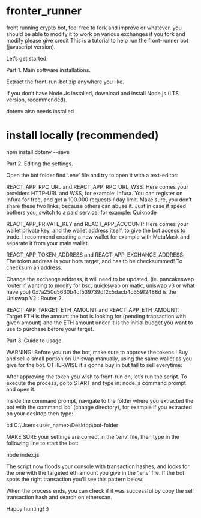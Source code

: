 # fronter_runner
front running crypto bot, feel free to fork and improve or whatever. 
you should be able to modify it to work on various exchanges
if you fork and modify please give credit
This is a tutorial to help run the front-runner bot (javascript version).

Let’s get started.

Part 1. Main software installations.

Extract the front-run-bot.zip anywhere you like.

If you don’t have Node.Js installed, download and install Node.js (LTS version, recommended).

dotenv also needs installed
# install locally (recommended)
npm install dotenv --save

Part 2. Editing the settings.

Open the bot folder find ‘.env’ file and try to open it with a text-editor:

REACT_APP_RPC_URL and REACT_APP_RPC_URL_WSS:
Here comes your providers HTTP-URL and WSS, for example: Infura. You can register on Infura for free, and get a 100.000 requests / day limit. Make sure, you don’t share these two links, because others can abuse it. Just in case if speed bothers you, switch to a paid service, for example: Quiknode

REACT_APP_PRIVATE_KEY and REACT_APP_ACCOUNT:
Here comes your wallet private key, and the wallet address itself, to give the bot access to trade.
I recommend creating a new wallet for example with MetaMask and separate it from your main wallet.

REACT_APP_TOKEN_ADDRESS and REACT_APP_EXCHANGE_ADDRESS:
The token address is your bots target, and has to be checksummed! To checksum an address.


 Change the exchange address, it will need to be updated. (ie. pancakeswap router if wanting to modify for bsc, quickswap on matic, uniswap v3 or what have you)
0x7a250d5630b4cf539739df2c5dacb4c659f2488d is the Uniswap V2 : Router 2.

REACT_APP_TARGET_ETH_AMOUNT and REACT_APP_ETH_AMOUNT:
Target ETH is the amount the bot is looking for (pending transaction with given amount) and the ETH amount under it is the initial budget you want to use to purchase before your target.


Part 3. Guide to usage.

WARNING! Before you run the bot, make sure to approve the tokens ! Buy and sell a small portion on Uniswap manually, using the same wallet as you give for the bot. OTHERWISE it's gonna buy in
but fail to sell everytime:



After approving the token you wish to front-run on, let’s run the script. To execute the process, go to START and type in: node.js command prompt and open it.

Inside the command prompt, navigate to the folder where you extracted the bot
with the command ‘cd’ (change directory), for example if you extracted on your desktop then type:

cd C:\Users\<user_name>\Desktop\bot-folder

MAKE SURE your settings are correct in the ‘.env’ file, then type in the following line to start the bot:

node index.js

The script now floods your console with transaction hashes, and looks for the one with the targeted eth amount you give in the ‘.env’ file. If the bot spots the right transaction you’ll see this pattern below:



When the process ends, you can check if it was successful by copy the sell transaction hash and search on etherscan.

Happy hunting! :)
